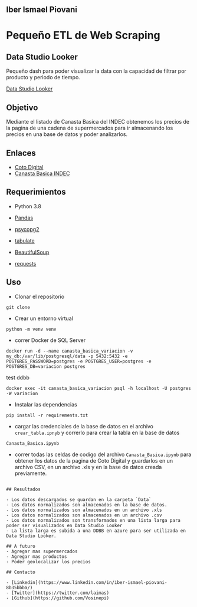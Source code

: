 ## Iber Ismael Piovani

# Pequeño ETL de Web Scraping

## Data Studio Looker

Pequeño dash para poder visualizar la data con la capacidad de filtrar por producto y periodo de tiempo.

[Data Studio Looker](https://lookerstudio.google.com/reporting/836bfaaa-82ac-467f-b5e2-886cca7c97f4)

## Objetivo

Mediante el listado de Canasta Basica del INDEC obtenemos los precios de la pagina de una cadena de supermercados para ir almacenando los precios en una base de datos y poder analizarlos.

## Enlaces

- [Coto Digital](https://www.cotodigital3.com.ar/)
- [Canasta Basica INDEC](https://www.indec.gob.ar/ftp/cuadros/sociedad/EPH_metodologia_22_pobreza.pdf)

## Requerimientos

- Python 3.8

- [Pandas](https://pandas.pydata.org/docs/)
- [psycopg2](https://pypi.org/project/psycopg2/)
- [tabulate](https://pypi.org/project/tabulate/)
- [BeautifulSoup](https://www.crummy.com/software/BeautifulSoup/bs4/doc/)
- [requests](https://requests.readthedocs.io/en/master/)

## Uso

- Clonar el repositorio

```
git clone
```

- Crear un entorno virtual

```
python -m venv venv
```

- correr Docker de SQL Server

```
docker run -d --name canasta_basica_variacion -v my_db:/var/lib/postgresql/data -p 5432:5432 -e POSTGRES_PASSWORD=postgres -e POSTGRES_USER=postgres -e POSTGRES_DB=variacion postgres
```

test ddbb

```
docker exec -it canasta_basica_variacion psql -h localhost -U postgres -W variacion

```

- Instalar las dependencias

```
pip install -r requirements.txt
```

- cargar las credenciales de la base de datos en el archivo `crear_tabla.ipnyb` y correrlo para crear la tabla en la base de datos

```
Canasta_Basica.ipynb
```

- correr todas las celdas de codigo del archivo `Canasta_Basica.ipynb` para obtener los datos de la pagina de Coto Digital y guardarlos en un archivo CSV, en un archivo .xls y en la base de datos creada previamente.

```

## Resultados

- Los datos descargados se guardan en la carpeta `Data`
- Los datos normalizados son almacenados en la base de datos.
- Los datos normalizados son almacenados en un archivo .xls
- Los datos normalizados son almacenados en un archivo .csv
- Los datos normalizados son transformados en una lista larga para poder ser visualizados en Data Studio Looker
- La lista larga es subida a una DDBB en azure para ser utilizada en Data Studio Looker.

## A futuro
- Agregar mas supermercados
- Agregar mas productos
- Poder geolocalizar los precios

## Contacto

- [Linkedin](https://www.linkedin.com/in/iber-ismael-piovani-8b35bbba/)
- [Twitter](https://twitter.com/laimas)
- [Github](https://github.com/Vosinepi)
```

